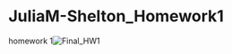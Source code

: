 # JuliaM-Shelton_Homework1
homework 1![Final_HW1](https://user-images.githubusercontent.com/87336948/127755307-6732dade-90b0-4ef2-a3e9-12060292b4b5.PNG)

